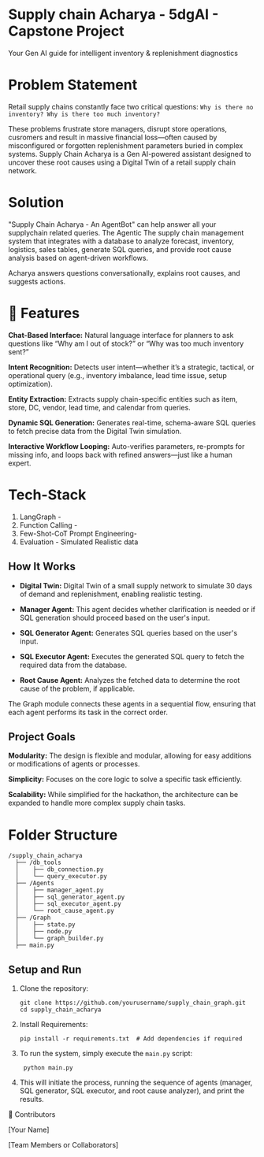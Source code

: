 # Supply chain Acharya - 5dgAI - Capstone Project
Your Gen AI guide for intelligent inventory & replenishment diagnostics

# Problem Statement
Retail supply chains constantly face two critical questions: ```Why is there no inventory? Why is there too much inventory?```
        
These problems frustrate store managers, disrupt store operations, cusromers and result in massive financial loss—often caused by misconfigured or forgotten replenishment parameters buried in complex systems. Supply Chain Acharya is a Gen AI-powered assistant designed to uncover these root causes using a Digital Twin of a retail supply chain network.

# Solution
"Supply Chain Acharya - An AgentBot" can help answer all your supplychain related queries. The Agentic The supply chain management system that integrates with a database to analyze forecast, inventory, logistics, sales tables, generate SQL queries, and provide root cause analysis based on agent-driven workflows.

Acharya answers questions conversationally, explains root causes, and suggests actions.

# 🚀 Features

**Chat-Based Interface:**  Natural language interface for planners to ask questions like “Why am I out of stock?” or “Why was too much inventory sent?”

**Intent Recognition:**  Detects user intent—whether it’s a strategic, tactical, or operational query (e.g., inventory imbalance, lead time issue, setup optimization).

**Entity Extraction:**  Extracts supply chain-specific entities such as item, store, DC, vendor, lead time, and calendar from queries.

**Dynamic SQL Generation:**  Generates real-time, schema-aware SQL queries to fetch precise data from the Digital Twin simulation.

**Interactive Workflow Looping:**  Auto-verifies parameters, re-prompts for missing info, and loops back with refined answers—just like a human expert.


# Tech-Stack 

1. LangGraph - 
2. Function Calling -
3. Few-Shot-CoT Prompt Engineering-
4. Evaluation - Simulated Realistic data

## How It Works
- **Digital Twin:** Digital Twin of a small supply network to simulate 30 days of demand and replenishment, enabling realistic testing.
- **Manager Agent:** This agent decides whether clarification is needed or if SQL generation should proceed based on the user's input.

- **SQL Generator Agent:** Generates SQL queries based on the user's input.

- **SQL Executor Agent:** Executes the generated SQL query to fetch the required data from the database.

- **Root Cause Agent:** Analyzes the fetched data to determine the root cause of the problem, if applicable.

The Graph module connects these agents in a sequential flow, ensuring that each agent performs its task in the correct order.

## Project Goals
**Modularity:** The design is flexible and modular, allowing for easy additions or modifications of agents or processes.

**Simplicity:** Focuses on the core logic to solve a specific task efficiently.

**Scalability:** While simplified for the hackathon, the architecture can be expanded to handle more complex supply chain tasks.

# Folder Structure

    /supply_chain_acharya
      ├── /db_tools
      │    ├── db_connection.py
      │    └── query_executor.py
      ├── /Agents
      │    ├── manager_agent.py
      │    ├── sql_generator_agent.py
      │    ├── sql_executor_agent.py
      │    └── root_cause_agent.py
      ├── /Graph
      │    ├── state.py
      │    ├── node.py
      │    └── graph_builder.py
      ├── main.py

## Setup and Run

1. Clone the repository:

   ```
   git clone https://github.com/yourusername/supply_chain_graph.git
   cd supply_chain_acharya
   ```
2. Install Requirements:

   ```
   pip install -r requirements.txt  # Add dependencies if required
   ```
3. To run the system, simply execute the ```main.py``` script:

    ```
     python main.py
    ```

4. This will initiate the process, running the sequence of agents (manager, SQL generator, SQL executor, and root cause analyzer), and print the results.

👥 Contributors

[Your Name]

[Team Members or Collaborators]
